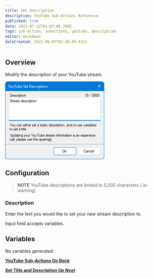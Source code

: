 ```yaml
---
title: Set Description
description: YouTube Sub-Actions Reference
published: true
date: 2022-07-12T01:07:05.700Z
tags: sub-action, subactions, youtube, description
editor: markdown
dateCreated: 2022-06-07T02:38:04.431Z
---
```


## Overview

Modify the description of your YouTube stream.

![set-description-yt.png](/set-description-yt/set-description-yt.png)

## Configuration

> **NOTE**
> YouTube descriptions are limited to 5,000 characters
{.is-warning}

### Description

Enter the text you would like to set your new stream description to.

Input field accepts variables.

## Variables
No variables generated


<section class="btn-grid my-5">
    
  [<i class="mdi mdi-chevron-left"></i>**YouTube Sub-Actions *Go Back***](/en/Sub-Actions/YouTube)
  
  [<i class="mdi mdi-youtube text--youtube"></i>**Set Title and Description *Up Next***](/en/Sub-Actions/YouTube/Set-Title-Description)
  
</section>
